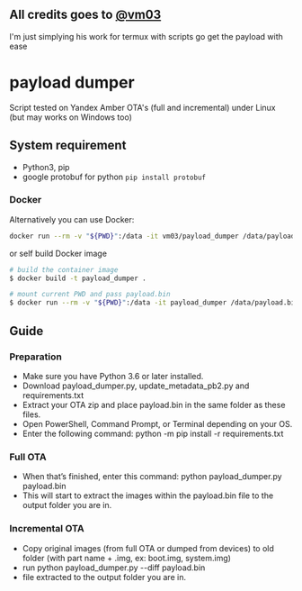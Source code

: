 ## All credits goes to <b><a href="https://github.com/vm03">@vm03</a></b><br>
I'm just simplying his work for termux with scripts go get the payload with ease

# payload dumper
Script tested on Yandex Amber OTA's (full and incremental) under Linux (but may works on Windows too)

## System requirement

- Python3, pip
- google protobuf for python `pip install protobuf`

### Docker

Alternatively you can use Docker:
```bash
docker run --rm -v "${PWD}":/data -it vm03/payload_dumper /data/payload.bin --out /data
```
or self build Docker image 
```bash
# build the container image
$ docker build -t payload_dumper .

# mount current PWD and pass payload.bin
$ docker run --rm -v "${PWD}":/data -it payload_dumper /data/payload.bin --out /data
```

## Guide

### Preparation
- Make sure you have Python 3.6 or later installed.
- Download payload_dumper.py, update_metadata_pb2.py and requirements.txt
- Extract your OTA zip and place payload.bin in the same folder as these files.
- Open PowerShell, Command Prompt, or Terminal depending on your OS.
- Enter the following command: python -m pip install -r requirements.txt

### Full OTA

- When that’s finished, enter this command: python payload_dumper.py payload.bin
- This will start to extract the images within the payload.bin file to the output folder you are in.

### Incremental OTA

- Copy original images (from full OTA or dumped from devices) to old folder (with part name + .img, ex: boot.img, system.img)
- run python payload_dumper.py --diff payload.bin
- file extracted to the output folder you are in.
